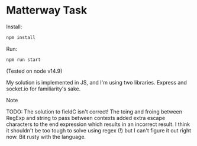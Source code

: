 # Matterway Task

Install:

```bash
npm install
```

Run:

```bash
npm run start
```

(Tested on node v14.9)

My solution is implemented in JS, and I'm using two libraries. Express and socket.io for familiarity's sake.

Note

TODO: The solution to fieldC isn't correct! The toing and froing between RegExp and string to pass between contexts added extra escape characters to the end expression which results in an incorrect result. I think it shouldn't be too tough to solve using regex (!) but I can't figure it out right now. Bit rusty with the language.
